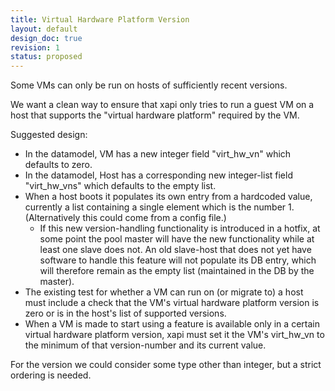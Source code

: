 ```yaml
---
title: Virtual Hardware Platform Version
layout: default
design_doc: true
revision: 1
status: proposed
---
```


Some VMs can only be run on hosts of sufficiently recent versions.

We want a clean way to ensure that xapi only tries to run a guest VM on a host that supports the "virtual hardware platform" required by the VM.

Suggested design:

* In the datamodel, VM has a new integer field "virt_hw_vn" which defaults to zero.
* In the datamodel, Host has a corresponding new integer-list field "virt_hw_vns" which defaults to the empty list.
* When a host boots it populates its own entry from a hardcoded value, currently a list containing a single element which is the number 1. (Alternatively this could come from a config file.)
  * If this new version-handling functionality is introduced in a hotfix, at some point the pool master will have the new functionality while at least one slave does not. An old slave-host that does not yet have software to handle this feature will not populate its DB entry, which will therefore remain as the empty list (maintained in the DB by the master).
* The existing test for whether a VM can run on (or migrate to) a host must include a check that the VM's virtual hardware platform version is zero or is in the host's list of supported versions.
* When a VM is made to start using a feature is available only in a certain virtual hardware platform version, xapi must set it the VM's virt_hw_vn to the minimum of that version-number and its current value.

For the version we could consider some type other than integer, but a strict ordering is needed.
